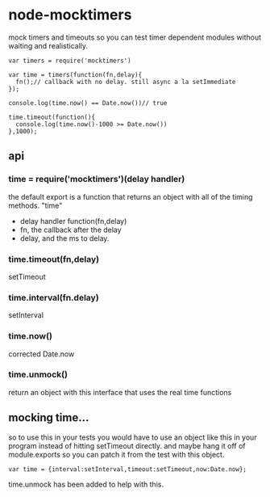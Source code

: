 # node-mocktimers

mock timers and timeouts so you can test timer dependent modules without waiting and realistically. 


```
var timers = require('mocktimers')

var time = timers(function(fn,delay){
  fn();// callback with no delay. still async a la setImmediate
});

console.log(time.now() == Date.now())// true

time.timeout(function(){
  console.log(time.now()-1000 >= Date.now())
},1000);

```

api
---

### time = require('mocktimers')(delay handler)

the default export is a function that returns an object with all of the timing methods. "time"

 - delay handler function(fn,delay)
  - fn, the callback after the delay 
  - delay, and the ms to delay.

### time.timeout(fn,delay)

 setTimeout

### time.interval(fn.delay)

 setInterval

### time.now()

 corrected Date.now

### time.unmock()

  return an object with this interface that uses the real time functions  

mocking time...
---------------

so to use this in your tests you would have to use an object like this in your program instead of hitting setTimeout directly. and maybe hang it off of module.exports so you can patch it from the test with this object.

```
var time = {interval:setInterval,timeout:setTimeout,now:Date.now};
```

time.unmock has been added to help with this.





